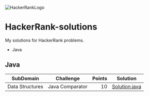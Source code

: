 ![HackerRankLogo](https://hrcdn.net/hackerrank/assets/brand/wordmark_sm-09bbe8f2de9af754be97250046007ced.svg)
# HackerRank-solutions
My solutions for HackerRank problems.

* Java

## Java
| SubDomain | Challenge | Points | Solution |
|-----------|-----------|-------:|----------|
|Data Structures|Java Comparator|10|[Solution.java](HackerRank-solutions/Java/Solution.java)|
